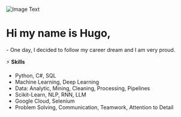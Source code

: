![Image Text](https://drive.google.com/uc?export=view&id=1WVwWzWi8dBaYvVBfvnSJje5ysMIxpE6D)

# Hi my name is Hugo,
\- One day, I decided to follow my career dream and I am very proud.

<!--
**dancinoman/dancinoman** is a ✨ _special_ ✨ repository because its `README.md` (this file) appears on your GitHub profile.

Here are some ideas to get you started:

- 🔭 I’m currently working on ...
- 🌱 I’m currently learning ...
- 👯 I’m looking to collaborate on ...
- 🤔 I’m looking for help with ...
- 💬 Ask me about ...
- 📫 How to reach me: ...
- 😄 Pronouns: ...
- ⚡ Fun fact: ...
-->
⚡ **Skills**
- Python, C#, SQL
- Machine Learning, Deep Learning
- Data: Analytic, Mining, Cleaning, Processing, Pipelines
- Scikit-Learn, NLP, RNN, LLM
- Google Cloud, Selenium
- Problem Solving, Communication, Teamwork, Attention to Detail
